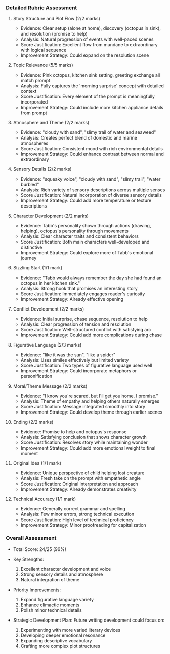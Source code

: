 ### Detailed Rubric Assessment

1. Story Structure and Plot Flow (2/2 marks)

   - Evidence: Clear setup (alone at home), discovery (octopus in sink), and resolution (promise to help)
   - Analysis: Natural progression of events with well-paced scenes
   - Score Justification: Excellent flow from mundane to extraordinary with logical sequence
   - Improvement Strategy: Could expand on the resolution scene

2. Topic Relevance (5/5 marks)

   - Evidence: Pink octopus, kitchen sink setting, greeting exchange all match prompt
   - Analysis: Fully captures the 'morning surprise' concept with detailed context
   - Score Justification: Every element of the prompt is meaningfully incorporated
   - Improvement Strategy: Could include more kitchen appliance details from prompt

3. Atmosphere and Theme (2/2 marks)

   - Evidence: "cloudy with sand", "slimy trail of water and seaweed"
   - Analysis: Creates perfect blend of domestic and marine atmospheres
   - Score Justification: Consistent mood with rich environmental details
   - Improvement Strategy: Could enhance contrast between normal and extraordinary

4. Sensory Details (2/2 marks)

   - Evidence: "squeaky voice", "cloudy with sand", "slimy trail", "water burbled"
   - Analysis: Rich variety of sensory descriptions across multiple senses
   - Score Justification: Natural incorporation of diverse sensory details
   - Improvement Strategy: Could add more temperature or texture descriptions

5. Character Development (2/2 marks)

   - Evidence: Tabb's personality shown through actions (drawing, helping), octopus's personality through movements
   - Analysis: Clear character traits and consistent behaviors
   - Score Justification: Both main characters well-developed and distinctive
   - Improvement Strategy: Could explore more of Tabb's emotional journey

6. Sizzling Start (1/1 mark)

   - Evidence: "Tabb would always remember the day she had found an octopus in her kitchen sink."
   - Analysis: Strong hook that promises an interesting story
   - Score Justification: Immediately engages reader's curiosity
   - Improvement Strategy: Already effective opening

7. Conflict Development (2/2 marks)

   - Evidence: Initial surprise, chase sequence, resolution to help
   - Analysis: Clear progression of tension and resolution
   - Score Justification: Well-structured conflict with satisfying arc
   - Improvement Strategy: Could add more complications during chase

8. Figurative Language (2/3 marks)

   - Evidence: "like it was the sun", "like a spider"
   - Analysis: Uses similes effectively but limited variety
   - Score Justification: Two types of figurative language used well
   - Improvement Strategy: Could incorporate metaphors or personification

9. Moral/Theme Message (2/2 marks)

   - Evidence: "I know you're scared, but I'll get you home. I promise."
   - Analysis: Theme of empathy and helping others naturally emerges
   - Score Justification: Message integrated smoothly into story
   - Improvement Strategy: Could develop theme through earlier scenes

10. Ending (2/2 marks)

    - Evidence: Promise to help and octopus's response
    - Analysis: Satisfying conclusion that shows character growth
    - Score Justification: Resolves story while maintaining wonder
    - Improvement Strategy: Could add more emotional weight to final moment

11. Original Idea (1/1 mark)

    - Evidence: Unique perspective of child helping lost creature
    - Analysis: Fresh take on the prompt with empathetic angle
    - Score Justification: Original interpretation and approach
    - Improvement Strategy: Already demonstrates creativity

12. Technical Accuracy (1/1 mark)

    - Evidence: Generally correct grammar and spelling
    - Analysis: Few minor errors, strong technical execution
    - Score Justification: High level of technical proficiency
    - Improvement Strategy: Minor proofreading for capitalization

### Overall Assessment

- Total Score: 24/25 (96%)
- Key Strengths:

  1. Excellent character development and voice
  2. Strong sensory details and atmosphere
  3. Natural integration of theme

- Priority Improvements:

  1. Expand figurative language variety
  2. Enhance climactic moments
  3. Polish minor technical details

- Strategic Development Plan:
  Future writing development could focus on:
  1. Experimenting with more varied literary devices
  2. Developing deeper emotional resonance
  3. Expanding descriptive vocabulary
  4. Crafting more complex plot structures
